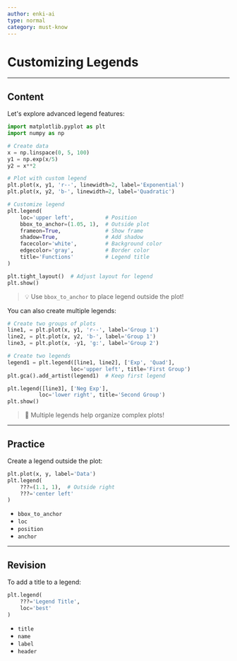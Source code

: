 ```yaml
---
author: enki-ai
type: normal
category: must-know
---
```


# Customizing Legends

---
## Content

Let's explore advanced legend features:

```python
import matplotlib.pyplot as plt
import numpy as np

# Create data
x = np.linspace(0, 5, 100)
y1 = np.exp(x/5)
y2 = x**2

# Plot with custom legend
plt.plot(x, y1, 'r--', linewidth=2, label='Exponential')
plt.plot(x, y2, 'b-', linewidth=2, label='Quadratic')

# Customize legend
plt.legend(
    loc='upper left',          # Position
    bbox_to_anchor=(1.05, 1),  # Outside plot
    frameon=True,              # Show frame
    shadow=True,               # Add shadow
    facecolor='white',         # Background color
    edgecolor='gray',          # Border color
    title='Functions'          # Legend title
)

plt.tight_layout()  # Adjust layout for legend
plt.show()
```

> 💡 Use `bbox_to_anchor` to place legend outside the plot!

You can also create multiple legends:

```python
# Create two groups of plots
line1, = plt.plot(x, y1, 'r--', label='Group 1')
line2, = plt.plot(x, y2, 'b-', label='Group 1')
line3, = plt.plot(x, -y1, 'g:', label='Group 2')

# Create two legends
legend1 = plt.legend([line1, line2], ['Exp', 'Quad'], 
                    loc='upper left', title='First Group')
plt.gca().add_artist(legend1)  # Keep first legend

plt.legend([line3], ['Neg Exp'], 
          loc='lower right', title='Second Group')
plt.show()
```

> 🎯 Multiple legends help organize complex plots!

---
## Practice

Create a legend outside the plot:

```python
plt.plot(x, y, label='Data')
plt.legend(
    ???=(1.1, 1),  # Outside right
    ???='center left'
)
```

- `bbox_to_anchor`
- `loc`
- `position`
- `anchor`

---
## Revision

To add a title to a legend:

```python
plt.legend(
    ???='Legend Title',
    loc='best'
)
```

- `title`
- `name`
- `label`
- `header` 